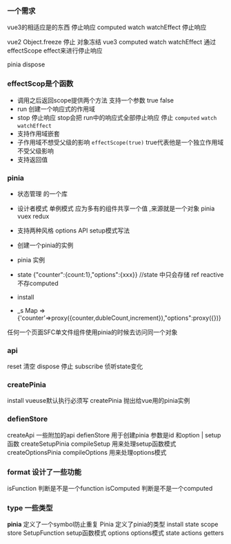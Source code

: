 ### 一个需求
vue3的相适应是的东西 停止响应 computed watch watchEffect 停止响应

vue2 Object.freeze 停止 对象冻结
vue3 computed watch watchEffect 通过effectScope effect来进行停止响应

pinia dispose

### effectScop是个函数
- 调用之后返回scope提供两个方法  支持一个参数 true false
- run 创建一个响应式的作用域
- stop  停止响应  stop会把 run中的响应式全部停止响应 停止   `computed` `watch` `watchEffect`
- 支持作用域嵌套
- 子作用域不想受父级的影响 `effectScope(true)` true代表他是一个独立作用域 不受父级影响
- 支持返回值

### pinia 
- 状态管理 的一个库
- 设计者模式 单例模式  应为多有的组件共享一个值 ,来源就是一个对象 pinia vuex redux
- 支持两种风格 options API setup模式写法
- 创建一个pinia的实例

- pinia 实例
- state {"counter":{count:1},"options":{xxx}}  //state 中只会存储 ref reactive 不存computed
- install
- _s  Map => {'counter'=>proxy({counter,dubleCount,increment}),"options":proxy({})} 

任何一个页面SFC单文件组件使用pinia的时候去访问同一个对象 

### api
  reset 清空
  dispose 停止
  subscribe 侦听state变化
### createPinia
  install vueuse默认执行必须写
  createPinia 抛出给vue用的pinia实例
### defienStore 
  createApi 一些附加的api
  defienStore 用于创建pinia 参数是id 和option | setup函数
  createSetupPinia 
  compileSetup  用来处理setup函数模式
  createOptionsPinia
  compileOptions 用来处理options模式
### format  设计了一些功能
  isFunction 判断是不是一个function
  isComputed 判断是不是一个computed 
### type 一些类型
  __pinia__ 定义了一个symbol防止重复
  Pinia 定义了pinia的类型 install state scope store 
  SetupFunction  setup函数模式
  options   options模式 state actions getters